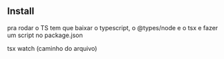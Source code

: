 ## Install

pra rodar o TS tem que baixar o typescript, o @types/node e o tsx e fazer um script no package.json

tsx watch (caminho do arquivo)